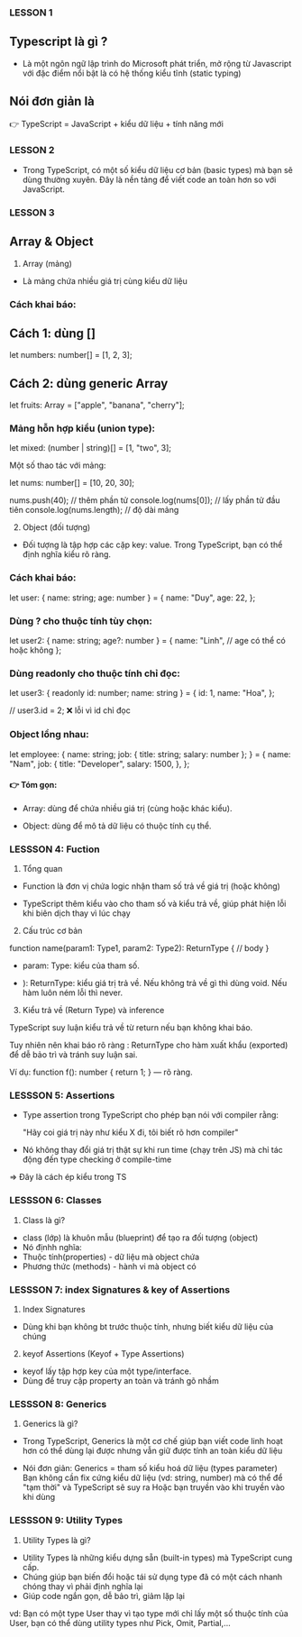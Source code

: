 ### LESSON 1 ###

## Typescript là gì ?
- Là một ngôn ngữ lập trình do Microsoft phát triển, mở rộng từ
Javascript với đặc điểm  nổi bật là có hệ thống kiểu tĩnh (static typing)

## Nói đơn giản là 
👉 TypeScript = JavaScript + kiểu dữ liệu + tính năng mới

### LESSON 2 ###
- Trong TypeScript, có một số kiểu dữ liệu cơ bản (basic types) mà bạn sẽ dùng thường xuyên. Đây là nền tảng để viết code an toàn hơn so với JavaScript.

### LESSON 3 ###

## Array & Object

1. Array (mảng)

- Là mảng chứa nhiều giá trị cùng kiểu dữ liệu

### Cách khai báo:

## Cách 1: dùng []
let numbers: number[] = [1, 2, 3];

## Cách 2: dùng generic Array<type>
let fruits: Array<string> = ["apple", "banana", "cherry"];

### Mảng hỗn hợp kiểu (union type):
let mixed: (number | string)[] = [1, "two", 3];

Một số thao tác với mảng:

let nums: number[] = [10, 20, 30];

nums.push(40);        // thêm phần tử
console.log(nums[0]); // lấy phần tử đầu tiên
console.log(nums.length); // độ dài mảng

2. Object (đối tượng)

- Đối tượng là tập hợp các cặp key: value. Trong TypeScript, bạn có thể định nghĩa kiểu rõ ràng.

### Cách khai báo:

let user: { name: string; age: number } = {
  name: "Duy",
  age: 22,
};


### Dùng ? cho thuộc tính tùy chọn:

let user2: { name: string; age?: number } = {
  name: "Linh", // age có thể có hoặc không
};

### Dùng readonly cho thuộc tính chỉ đọc:

let user3: { readonly id: number; name: string } = {
  id: 1,
  name: "Hoa",
};

// user3.id = 2; ❌ lỗi vì id chỉ đọc


### Object lồng nhau:

let employee: {
  name: string;
  job: { title: string; salary: number };
} = {
  name: "Nam",
  job: {
    title: "Developer",
    salary: 1500,
  },
};

#### 👉 Tóm gọn:

- Array: dùng để chứa nhiều giá trị (cùng hoặc khác kiểu).

- Object: dùng để mô tả dữ liệu có thuộc tính cụ thể.

### LESSSON 4: Fuction ###

1. Tổng quan
- Function là đơn vị chứa logic nhận tham số trả về giá trị (hoặc không)

- TypeScript thêm kiểu vào cho tham số và kiểu trả về, giúp phát hiện lỗi khi biên dịch thay vì lúc chạy

2. Cấu trúc cơ bản

function name(param1: Type1, param2: Type2): ReturnType {
  // body
}

+ param: Type: kiểu của tham số.

+ ): ReturnType: kiểu giá trị trả về. Nếu không trả về gì thì dùng void. Nếu hàm luôn ném lỗi thì never.

3. Kiểu trả về (Return Type) và inference

TypeScript suy luận kiểu trả về từ return nếu bạn không khai báo.

Tuy nhiên nên khai báo rõ ràng : ReturnType cho hàm xuất khẩu (exported) để dễ bảo trì và tránh suy luận sai.

Ví dụ: function f(): number { return 1; } — rõ ràng.


### LESSSON 5: Assertions ###

- Type assertion trong TypeScript cho phép bạn nói với compiler rằng:

    "Hãy coi giá trị này như kiểu X đi, tôi biết rõ hơn compiler"
- Nó không thay đổi giá trị thật sự khi run time (chạy trên JS) mà chỉ tác động đến type checking ở compile-time

=> Đây là cách ép kiểu trong TS


### LESSSON 6: Classes ###

1. Class là gì?

- class (lớp) là khuôn mẫu (blueprint) để tạo ra đối tượng (object)
- Nó địnhh nghĩa:
 - Thuộc tính(properties) - dữ liệu mà object chứa
 - Phương thức (methods) - hành vi mà object có

### LESSSON 7:  index Signatures & key of Assertions  ###

1. Index Signatures

- Dùng khi bạn không bt trước thuộc tính, nhưng biết kiểu dữ liệu của chúng

2. keyof Assertions (Keyof + Type Assertions)
- keyof lấy tập hợp key của một type/interface.
- Dùng để truy cập property an toàn và tránh gõ nhầm

### LESSSON 8:  Generics  ###

1. Generics là gì?

- Trong TypeScript, Generics là một cơ chế giúp bạn viết code linh hoạt hơn có thể dùng lại được
nhưng vẫn giữ được tính an toàn kiểu dữ liệu

- Nói đơn giản:
 Generics = tham số kiểu hoá dữ liệu (types parameter)
 Bạn không cần fix cứng kiểu dữ liệu (vd: string, number) mà có thể để "tạm thời" và TypeScript sẽ suy ra 
 Hoặc bạn truyền vào khi truyền vào khi dùng

### LESSSON 9:  Utility Types  ###

1. Utility Types là gì?

- Utility Types là những kiểu dựng sẵn (built-in types) mà TypeScript cung cấp.
- Chúng giúp bạn biến đổi hoặc tái sử dụng type đã có một cách nhanh chóng thay vì phải định nghĩa lại
- Giúp code ngắn gọn, dễ bảo trì, giảm lặp lại

vd: Bạn có một type User thay vì tạo type mới chỉ lấy một số thuộc tính của User, bạn có thể dùng utility types như Pick, Omit, Partial,...